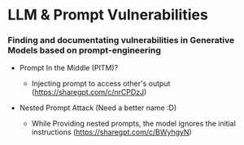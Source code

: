 # LLM & Prompt Vulnerabilities

### Finding and documentating vulnerabilities in Generative Models based on prompt-engineering


- Prompt In the Middle (PITM)?
  - Injecting prompt to access other's output (https://sharegpt.com/c/nrCPDzJ)

- Nested Prompt Attack (Need a better name :D)
  - While Providing nested prompts, the model ignores the initial instructions (https://sharegpt.com/c/BWyhgyN)
  
